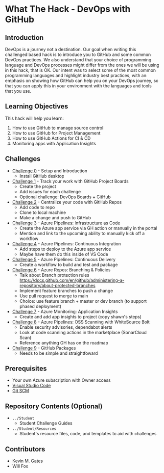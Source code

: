 # What The Hack - DevOps with GitHub

## Introduction
DevOps is a journey not a destination. Our goal when writing this challenged based hack is to introduce you to GitHub and some common DevOps practices. We also understand that your choice of programming language and DevOps processes might differ from the ones we will be using in this hack, that is OK. Our intent was to select some of the most common programming languages and highlight industry best practices, with an emphasis on showing how GitHub can help you on your DevOps journey, so that you can apply this in your environment with the languages and tools that you use.

## Learning Objectives

This hack will help you learn:

1. How to use GitHub to manage source control
1. How to use GitHub for Project Management
1. How to use GitHub Actions for CI & CD
1. Monitoring apps with Application Insights

## Challenges
 - [Challenge 0](./Student/challenge00.md) - Setup and Introduction
    - Install GitHub desktop  
 - [Challenge 1](./Student/challenge01.md) - Track your work with GitHub Project Boards
    - Create the project
    - Add issues for each challenge
    - Optional challenge: DevOps Boards + GitHub 
 - [Challenge 2](./Student/challenge02.md) - Centralize your code with GitHub Repos
    - Add code to repo
    - Clone to local machine
    - Make a change and push to GitHub
 - [Challenge 3](./Student/challenge03.md) - Azure Pipelines: Infrastructure as Code
    - Create the Azure app service via GH action or manually in the portal
    - Mention and link to the upcoming ability to manually kick off a workflow
 - [Challenge 4](./Student/challenge04.md) - Azure Pipelines: Continuous Integration
    - Add steps to deploy to the Azure app service
    - Maybe have them do this inside of VS Code 
 - [Challenge 5](./Student/challenge05.md) - Azure Pipelines: Continuous Delivery
    - Create a workflow to build and test and package
 - [Challenge 6](./Student/challenge06.md) - Azure Repos: Branching & Policies
    - Talk about Branch protection rules https://docs.github.com/en/github/administering-a-repository/about-protected-branches
    - Implement feature branches to push a change 
    - Use pull request to merge to main
    - Choice: use feature branch + master or dev branch (to support phased deployment) 
 - [Challenge 7](./Student/challenge07.md) - Azure Monitoring: Application Insights
    - Create and add app insights to project (copy shawn's steps)
 - [Challenge 8](./Student/challenge08.md) - Azure Pipelines: OSS Scanning with WhiteSource Bolt
    - Enable security advisories, dependabot alerts
    - Look at code scanning actions in the marketplace (SonarCloud Scan)
    - Reference anything GH has on the roadmap
 - [Challenge 9](./Student/challenge09.md) - GitHub Packages
    - Needs to be simple and straightfoward

## Prerequisites
- Your own Azure subscription with Owner access
- [Visual Studio Code](https://code.visualstudio.com)
- [Git SCM](https://git-scm.com/download)

## Repository Contents (Optional)
- `../Student`
  - Student Challenge Guides
- `../Student/Resources`
  - Student's resource files, code, and templates to aid with challenges

## Contributors
- Kevin M. Gates
- Will Fox
